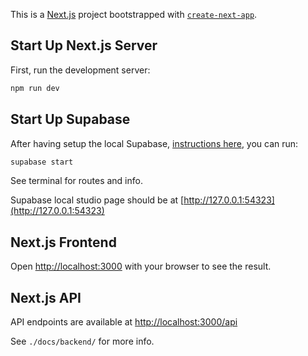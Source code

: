 This is a [Next.js](https://nextjs.org) project bootstrapped with [`create-next-app`](https://nextjs.org/docs/app/api-reference/cli/create-next-app).

## Start Up Next.js Server

First, run the development server:

```bash
npm run dev
```

## Start Up Supabase

After having setup the local Supabase, [instructions here](https://supabase.com/docs/guides/local-development), you can run:

```bash
supabase start
```

See terminal for routes and info.

Supabase local studio page should be at [http://127.0.0.1:54323](http://127.0.0.1:54323)

## Next.js Frontend

Open [http://localhost:3000](http://localhost:3000) with your browser to see the result.

## Next.js API

API endpoints are available at [http://localhost:3000/api](http://localhost:3000/api)

See `./docs/backend/` for more info.
